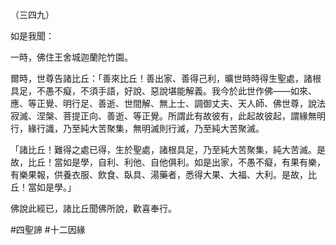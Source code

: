 （三四九）

如是我聞：

一時，佛住王舍城迦蘭陀竹園。

爾時，世尊告諸比丘：「善來比丘！善出家、善得己利，曠世時時得生聖處，諸根具足，不愚不癡，不須手語，好說、惡說堪能解義。我今於此世作佛——如來、應、等正覺、明行足、善逝、世間解、無上士、調御丈夫、天人師、佛世尊，說法寂滅、涅槃、菩提正向、善逝、等正覺。所謂此有故彼有，此起故彼起，謂緣無明行，緣行識，乃至純大苦聚集，無明滅則行滅，乃至純大苦聚滅。

「諸比丘！難得之處已得，生於聖處，諸根具足，乃至純大苦聚集，純大苦滅。是故，比丘！當如是學，自利、利他、自他俱利。如是出家，不愚不癡，有果有樂，有樂果報，供養衣服、飲食、臥具、湯藥者，悉得大果、大福、大利。是故，比丘！當如是學。」

佛說此經已，諸比丘聞佛所說，歡喜奉行。



#四聖諦
#十二因緣

